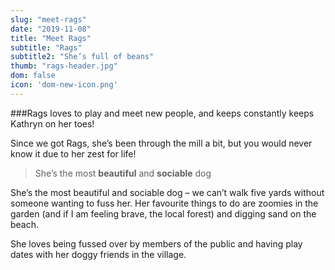 ```yaml
---
slug: "meet-rags"
date: "2019-11-08"
title: "Meet Rags"
subtitle: "Rags"
subtitle2: "She’s full of beans"
thumb: "rags-header.jpg"
dom: false
icon: 'dom-new-icon.png'
---
```


###Rags loves to play and meet new people, and keeps constantly keeps Kathryn on her toes! 

Since we got Rags, she’s been through the mill a bit, but you would never know it due to her zest for life! 

> She’s the most **beautiful** and **sociable** dog

She’s the most beautiful and sociable dog – we can’t walk five yards without someone wanting to fuss her. Her favourite things to do are zoomies in the garden (and if I am feeling brave, the local forest) and digging sand on the beach. 

She loves being fussed over by members of the public and having play dates with her doggy friends in the village. 
